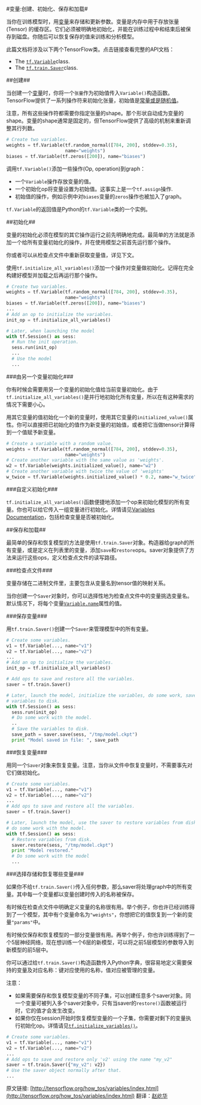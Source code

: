 #变量:创建、初始化、保存和加载#

当你在训练模型时，用[变量](https://github.com/jikexueyuanwiki/tensorflow-zh/blob/master/api_docs/python/state_ops.md)来存储和更新参数。变量是内存中用于存放张量 (Tensor) 的缓存区。它们必须被明确地初始化，并能在训练过程中和结束后被保存到磁盘。你随后可以恢复保存的值来训练和分析模型。

此篇文档将涉及以下两个TensorFlow类。点击链接查看完整的API文档：

- The [`tf.Variable`](https://github.com/jikexueyuanwiki/tensorflow-zh/blob/master/api_docs/python/state_ops.md#Variable)class.
- The [`tf.train.Saver`](https://github.com/jikexueyuanwiki/tensorflow-zh/blob/master/api_docs/python/state_ops.md#Saver)class.

##创建##

当创建一个[变量](https://github.com/jikexueyuanwiki/tensorflow-zh/blob/master/api_docs/python/state_ops.md)时，你将一个`张量`作为初始值传入`Variable()`构造函数。TensorFlow提供了一系列操作符来初始化张量，初始值是[常量或是随机值](https://github.com/jikexueyuanwiki/tensorflow-zh/blob/master/api_docs/python/constant_op.md)。
 
注意，所有这些操作符都需要你指定张量的shape。那个形状自动成为变量的shape。变量的shape通常是固定的，但TensorFlow提供了高级的机制来重新调整其行列数。

```python
# Create two variables.
weights = tf.Variable(tf.random_normal([784, 200], stddev=0.35),
                      name="weights")
biases = tf.Variable(tf.zeros([200]), name="biases")
```

调用`tf.Variable()`添加一些操作(Op, operation)到graph：

- 一个`Variable`操作存放变量的值。
- 一个初始化op将变量设置为初始值。这事实上是一个`tf.assign`操作.
- 初始值的操作，例如示例中对`biases`变量的`zeros`操作也被加入了graph。

`tf.Variable`的返回值是Python的`tf.Variable`类的一个实例。

##初始化##

变量的初始化必须在模型的其它操作运行之前先明确地完成。最简单的方法就是添加一个给所有变量初始化的操作，并在使用模型之前首先运行那个操作。

你或者可以从检查点文件中重新获取变量值，详见下文。

使用`tf.initialize_all_variables()`添加一个操作对变量做初始化。记得在完全构建好模型并加载之后再运行那个操作。


```python
# Create two variables.
weights = tf.Variable(tf.random_normal([784, 200], stddev=0.35),
                      name="weights")
biases = tf.Variable(tf.zeros([200]), name="biases")
...
# Add an op to initialize the variables.
init_op = tf.initialize_all_variables()

# Later, when launching the model
with tf.Session() as sess:
  # Run the init operation.
  sess.run(init_op)
  ...
  # Use the model
  ...
```    

###由另一个变量初始化###

你有时候会需要用另一个变量的初始化值给当前变量初始化。由于`tf.initialize_all_variables()`是并行地初始化所有变量，所以在有这种需求的情况下需要小心。

用其它变量的值初始化一个新的变量时，使用其它变量的`initialized_value()`属性。你可以直接把已初始化的值作为新变量的初始值，或者把它当做tensor计算得到一个值赋予新变量。

```python
# Create a variable with a random value.
weights = tf.Variable(tf.random_normal([784, 200], stddev=0.35),
                      name="weights")
# Create another variable with the same value as 'weights'.
w2 = tf.Variable(weights.initialized_value(), name="w2")
# Create another variable with twice the value of 'weights'
w_twice = tf.Variable(weights.initialized_value() * 0.2, name="w_twice")
```

###自定义初始化###

`tf.initialize_all_variables()`函数便捷地添加一个op来初始化模型的所有变量。你也可以给它传入一组变量进行初始化。详情请见[Variables Documentation](https://github.com/jikexueyuanwiki/tensorflow-zh/blob/master/api_docs/python/state_ops.md)，包括检查变量是否被初始化。

##保存和加载##

最简单的保存和恢复模型的方法是使用`tf.train.Saver`对象。构造器给graph的所有变量，或是定义在列表里的变量，添加`save`和`restore`ops。saver对象提供了方法来运行这些ops，定义检查点文件的读写路径。

###检查点文件###

变量存储在二进制文件里，主要包含从变量名到tensor值的映射关系。

当你创建一个`Saver`对象时，你可以选择性地为检查点文件中的变量挑选变量名。默认情况下，将每个变量[`Variable.name`](https://github.com/jikexueyuanwiki/tensorflow-zh/blob/master/api_docs/python/state_ops.md#Variable.name)属性的值。

###保存变量###

用`tf.train.Saver()`创建一个`Saver`来管理模型中的所有变量。

```python
# Create some variables.
v1 = tf.Variable(..., name="v1")
v2 = tf.Variable(..., name="v2")
...
# Add an op to initialize the variables.
init_op = tf.initialize_all_variables()

# Add ops to save and restore all the variables.
saver = tf.train.Saver()

# Later, launch the model, initialize the variables, do some work, save the
# variables to disk.
with tf.Session() as sess:
  sess.run(init_op)
  # Do some work with the model.
  ..
  # Save the variables to disk.
  save_path = saver.save(sess, "/tmp/model.ckpt")
  print "Model saved in file: ", save_path
```
	

###恢复变量###

用同一个`Saver`对象来恢复变量。注意，当你从文件中恢复变量时，不需要事先对它们做初始化。

```python
# Create some variables.
v1 = tf.Variable(..., name="v1")
v2 = tf.Variable(..., name="v2")
...
# Add ops to save and restore all the variables.
saver = tf.train.Saver()

# Later, launch the model, use the saver to restore variables from disk, and
# do some work with the model.
with tf.Session() as sess:
  # Restore variables from disk.
  saver.restore(sess, "/tmp/model.ckpt")
  print "Model restored."
  # Do some work with the model
  ...
```

###选择存储和恢复哪些变量###

如果你不给`tf.train.Saver()`传入任何参数，那么saver将处理graph中的所有变量。其中每一个变量都以变量创建时传入的名称被保存。

有时候在检查点文件中明确定义变量的名称很有用。举个例子，你也许已经训练得到了一个模型，其中有个变量命名为`"weights"`，你想把它的值恢复到一个新的变量`"params"`中。

有时候仅保存和恢复模型的一部分变量很有用。再举个例子，你也许训练得到了一个5层神经网络，现在想训练一个6层的新模型，可以将之前5层模型的参数导入到新模型的前5层中。

你可以通过给`tf.train.Saver()`构造函数传入Python字典，很容易地定义需要保持的变量及对应名称：键对应使用的名称，值对应被管理的变量。

注意：

- 如果需要保存和恢复模型变量的不同子集，可以创建任意多个saver对象。同一个变量可被列入多个saver对象中，只有当saver的`restore()`函数被运行时，它的值才会发生改变。
- 如果你仅在session开始时恢复模型变量的一个子集，你需要对剩下的变量执行初始化op。详情请见[`tf.initialize_variables()`](https://github.com/jikexueyuanwiki/tensorflow-zh/blob/master/api_docs/python/state_ops.md#initialize_variables)。


```python
# Create some variables.
v1 = tf.Variable(..., name="v1")
v2 = tf.Variable(..., name="v2")
...
# Add ops to save and restore only 'v2' using the name "my_v2"
saver = tf.train.Saver({"my_v2": v2})
# Use the saver object normally after that.
...
```

原文链接: [http://tensorflow.org/how_tos/variables/index.html](http://tensorflow.org/how_tos/variables/index.html) 翻译：[赵屹华](https://github.com/zhyhooo)
